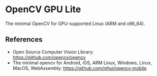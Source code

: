# OpenCV GPU Lite

The minimal OpenCV for GPU-supported Linux (ARM and x86_64). 


## References
+ Open Source Computer Vision Library: https://github.com/opencv/opencv
+ The minimal opencv for Android, iOS, ARM Linux, Windows, Linux, MacOS, WebAssembly: https://github.com/nihui/opencv-mobile
